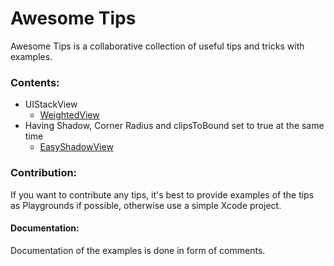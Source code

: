 # Awesome Tips
Awesome Tips is a collaborative collection of useful tips and tricks with examples.

### Contents:
 - UIStackView
	 - [WeightedView](https://github.com/NSErfan/iOS-Journey/tree/master/WeightedView-example)
 - Having Shadow, Corner Radius and clipsToBound set to true at the same time
 	 - [EasyShadowView](https://github.com/NSErfan/Awesome-Tips/tree/master/EasyShadow)

### Contribution:
If you want to contribute any tips, it's best to provide examples of the tips as Playgrounds if possible, otherwise use a simple Xcode project.

#### Documentation:
Documentation of the examples is done in form of comments.
